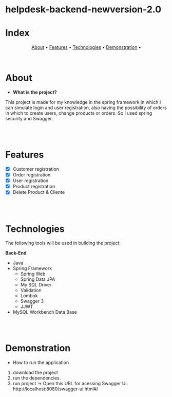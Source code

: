 # helpdesk-backend-newversion-2.0


# Index
<p align="center">
 <a href="#about">About</a> •
 <a href="#features">Features</a> • 
 <a href="#technologies">Technologies</a> • 
 <a href="#demonstration">Demonstration</a> •  
</p>
<br/>



# About




* **What is the project?**

This project is made for my knowledge in the spring framework in which I can simulate login and user registration, also having the possibility of orders in which to create users, change products or orders. So I used spring security and Swagger.
 

<br/>
<br/>

# Features 

- [x] Customer registration
- [x] Order registration
- [x] User registration
- [x] Product registration
- [x] Delete Product & Cliente

<br/>
<br/>

# Technologies

The following tools will be used in building the project:

**Back-End**
  * Java
  * Spring Framework
      * Spring Web
      * Spring Data JPA
      * My SQL Driver
      * Validation
      * Lombok
      * Swagger 3
      * JJWT
 * MySQL Workbench Data Base
 
<br/>
<br/>

# Demonstration
- How to run the application

1. download the project
2. run the dependencies.
3. run project
->
Open this URL for acessing Swagger Ui:
http://localhost:8080/swagger-ui.html#/
 

 
